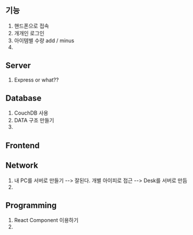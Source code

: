 ## 기능
  1. 핸드폰으로 접속
  2. 개개인 로그인
  3. 아이템별 수량 add / minus
  4. 

## Server
  1. Express or what??

## Database
  1. CouchDB 사용
  2. DATA 구조 만들기
  3. 

## Frontend

## Network
  1. 내 PC를 서버로 만들기 --> 잘된다. 개별 아이피로 접근 --> Desk를 서버로 만듬
  2. 
  
## Programming
  1. React Component 이용하기
  2. 
  
